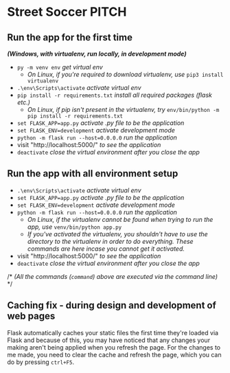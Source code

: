 # Street Soccer PITCH
## Run the app for the first time 
***(Windows, with virtualenv, run locally, in development mode)***

- `py -m venv env` *get virtual env*
    - *On Linux, if you're required to download virtualenv, use* `pip3 install virtualenv`
- `.\env\Scripts\activate` *activate virtual env*
- `pip install -r requirements.txt` *install all required packages (flask etc.)*
    - *On Linux, if pip isn't present in the virtualenv, try* `env/bin/python -m pip install -r requirements.txt`
- `set FLASK_APP=app.py` *activate .py file to be the application*
- `set FLASK_ENV=development` *activate development mode*
- `python -m flask run --host=0.0.0.0` *run the application*
- visit "http://localhost:5000/" *to see the application*
- `deactivate` *close the virtual environment after you close the app*

## Run the app with all environment setup

- `.\env\Scripts\activate` *activate virtual env*
- `set FLASK_APP=app.py` *activate .py file to be the application*
- `set FLASK_ENV=development` *activate development mode*
- `python -m flask run --host=0.0.0.0` *run the application*
    - *On Linux, if the virtualenv cannot be found when trying to run the app, use* `venv/bin/python app.py`
    - *If you've activated the virtualenv, you shouldn't have to use the directory to the virtualenv in order to do everything. These commands are here incase you cannot get it activated.*
- visit "http://localhost:5000/" *to see the application*
- `deactivate` *close the virtual environment after you close the app*

/* *(All the commands (`command`) above are executed via the command line)* */

## Caching fix - during design and development of web pages
Flask automatically caches your static files the first time they're loaded via Flask and because of this, you may have noticed that any changes your making aren't being applied when you refresh the page. For the changes to me made, you need to clear the cache and refresh the page, which you can do by pressing `ctrl+F5`.